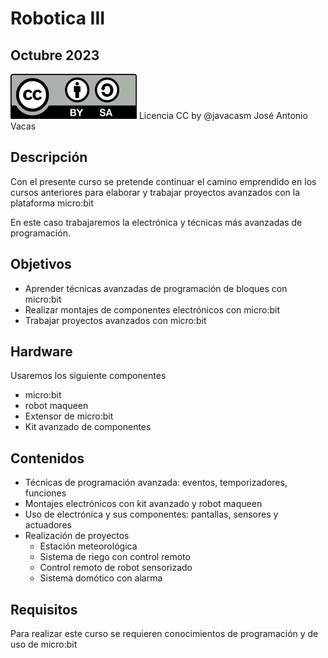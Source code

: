 # Robotica III 

## Octubre 2023

![](./images/Licencia_CC_peque.png) Licencia CC by @javacasm José Antonio Vacas

## Descripción

Con el presente curso se pretende continuar el camino emprendido en los cursos anteriores para elaborar y trabajar proyectos avanzados con la plataforma micro:bit

En este caso trabajaremos la electrónica y técnicas más avanzadas de programación.

## Objetivos

* Aprender técnicas avanzadas de programación de bloques con micro:bit
* Realizar montajes de componentes electrónicos con micro:bit
* Trabajar proyectos avanzados con micro:bit


## Hardware

Usaremos los siguiente componentes

* micro:bit
* robot maqueen
* Extensor de micro:bit
* Kit avanzado de componentes

## Contenidos 

* Técnicas de programación avanzada: eventos, temporizadores, funciones
* Montajes electrónicos con kit avanzado y robot maqueen
* Uso de electrónica y sus componentes: pantallas, sensores y actuadores
* Realización de proyectos
    * Estación meteorológica
    * Sistema de riego con control remoto
    * Control remoto de robot sensorizado
    * Sistema domótico con alarma


## Requisitos

Para realizar este curso se requieren conocimientos de programación y de uso de micro:bit

